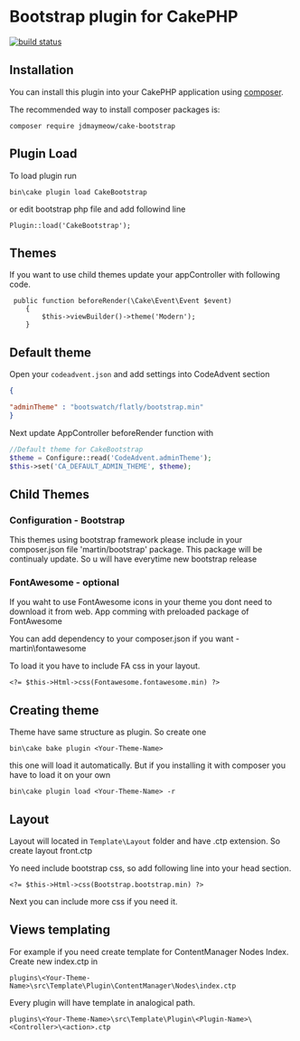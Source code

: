 # Bootstrap plugin for CakePHP

[![build status](https://gitlab.cafe/gitlab/cakephp-bootstrap/badges/master/build.svg)](https://gitlab.cafe/gitlab/cakephp-bootstrap/commits/master)

## Installation

You can install this plugin into your CakePHP application using [composer](http://getcomposer.org).

The recommended way to install composer packages is:

```
composer require jdmaymeow/cake-bootstrap
```

## Plugin Load

To load plugin run

```
bin\cake plugin load CakeBootstrap
```

or edit bootstrap php file and add followind line

```
Plugin::load('CakeBootstrap');
```

## Themes

If you want to use child themes update your appController with following code.

```
 public function beforeRender(\Cake\Event\Event $event)
    {
        $this->viewBuilder()->theme('Modern');
    }
```

## Default theme

Open your `codeadvent.json` and add settings into CodeAdvent section

```json
{

"adminTheme" : "bootswatch/flatly/bootstrap.min"
}
```

Next update AppController beforeRender function with

```php
//Default theme for CakeBootstrap
$theme = Configure::read('CodeAdvent.adminTheme');
$this->set('CA_DEFAULT_ADMIN_THEME', $theme);
```

## Child Themes

### Configuration - Bootstrap

This themes using bootstrap framework please include in your composer.json file 'martin/bootstrap' package. This package will be continualy update. So u will have everytime new bootstrap release

### FontAwesome - optional

If you waht to use FontAwesome icons in your theme you dont need to download it from web. App comming with preloaded package of FontAwesome

You can add dependency to your composer.json if you want - martin\fontawesome

To load it you have to include FA css in your layout.

```
<?= $this->Html->css(Fontawesome.fontawesome.min) ?>
```

## Creating theme

Theme have same structure as plugin. So create one

```
bin\cake bake plugin <Your-Theme-Name>
```

this one will load it automatically. But if you installing it with composer you have to load it on your own

```
bin\cake plugin load <Your-Theme-Name> -r
```

## Layout

Layout will located in ```Template\Layout``` folder and have .ctp extension. So create layout front.ctp

Yo need include bootstrap css, so add following line into your head section.

```
<?= $this->Html->css(Bootstrap.bootstrap.min) ?>
```

Next you can include more css if you need it.

## Views templating

For example if you need create template for ContentManager Nodes Index. Create new index.ctp in

```
plugins\<Your-Theme-Name>\src\Template\Plugin\ContentManager\Nodes\index.ctp
```

Every plugin will have template in analogical path.

```
plugins\<Your-Theme-Name>\src\Template\Plugin\<Plugin-Name>\<Controller>\<action>.ctp
```
